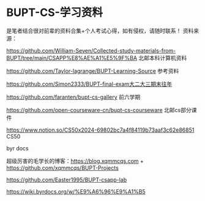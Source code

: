 # BUPT-CS-学习资料
是笔者结合很对前辈的资料合集+个人考试心得，如有侵权，请随时联系！
资料来源：

https://github.com/William-Seven/Collected-study-materials-from-BUPT/tree/main/CSAPP%E8%AE%A1%E5%9F%BA  北邮本科计算机资料

https://github.com/Taylor-lagrange/BUPT-Learning-Source   参考资料

https://github.com/Simon2333/BUPT-final-exam大二大三期末往年

https://github.com/faranten/bupt-cs-gallery  前六学期

https://github.com/open-courseware-cn/bupt-cs-courseware  北邮cs部分课件

https://www.notion.so/CS50x2024-69802bc7a4f84119b73aaf3c62e86851  CS50

byr  docs

超级厉害的毛学长的博客：https://blog.xqmmcqs.com   +  https://github.com/xqmmcqs/BUPT-Projects

https://github.com/Easter1995/BUPT-csapp-lab

https://wiki.byrdocs.org/w/%E9%A6%96%E9%A1%B5
